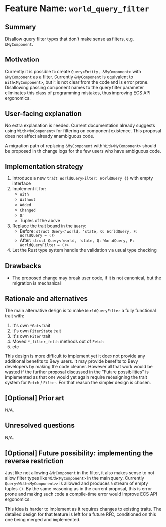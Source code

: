# Feature Name: `world_query_filter`

## Summary

Disallow query filter types that don't make sense as filters, e.g. `&MyComponent`.

## Motivation

Currently it is possible to create `Query<Entity, &MyComponent>` with `&MyComponent` as a filter. Currently `&MyComponent` is equivalent to `With<MyComponent>`, but it is not clear from the code and is error prone. Disallowing passing component names to the query filter parameter eliminates this class of programming mistakes, thus improving ECS API ergonomics.

## User-facing explanation

No extra explanation is needed. Current documentation already suggests using `With<MyComponent>` for filtering on component existence. This proposal does not affect already unambiguous code.

A migration path of replacing `&MyComponent` with `With<MyComponent>` should be proposed in th change logs for the few users who have ambiguous code.

## Implementation strategy

1. Introduce a new `trait WorldQueryFilter: WorldQuery {}` with empty interface
2. Implement it for:
    * `With`
    * `Without`
    * `Added`
    * `Changed`
    * `Or`
    * Tuples of the above
3. Replace the trait bound in the `Query`:
    * Before: `struct Query<'world, 'state, Q: WorldQuery, F: WorldQuery = ()>`
    * After:  `struct Query<'world, 'state, Q: WorldQuery, F: WorldQueryFilter = ()>`
4. Let the Rust type system handle the validation via usual type checking

## Drawbacks

- The proposed change may break user code, if it is not canonical, but the migration is mechanical

## Rationale and alternatives

The main alternative design is to make `WorldQueryFilter` a fully functional trait with:

1. It's own `*Gats` trait
2. It's own `FiterState` trait
3. It's own `Fiter` trait
4. Moved `*_filter_fetch` methods out of `Fetch`
5. etc

This design is more difficult to implement yet it does not provide any additional benefits to Bevy users. It may provide benefits to Bevy developers by making the code cleaner. However all that work would be wasted if the further proposal discussed in the "Future possibilities" is implemented as that one would yet again require redesigning the trait system for `Fetch` / `Filter`. For that reason the simpler design is chosen.

## \[Optional\] Prior art

N/A.

## Unresolved questions

N/A.

## \[Optional\] Future possibility: implementing the reverse restriction

Just like not allowing `&MyComponent` in the filter, it also makes sense to not allow filter types like `With<MyComponent>` in the main query. Currently `Query<With<MyComponent>>` is allowed and produces a stream of empty tuples `()`. By the same reasoning as in the current proposal, this is error prone and making such code a compile-time error would improve ECS API ergonomics.

This idea is harder to implement as it requires changes to existing traits. The detailed design for that feature is left for a future RFC, conditioned on this one being merged and implemented.
